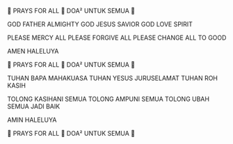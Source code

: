 🙏 PRAYS FOR ALL 🙏 DOA² UNTUK SEMUA 🙏

GOD FATHER ALMIGHTY
GOD JESUS SAVIOR
GOD LOVE SPIRIT

PLEASE MERCY ALL
PLEASE FORGIVE ALL
PLEASE CHANGE ALL TO GOOD

AMEN HALELUYA

🙏 PRAYS FOR ALL 🙏 DOA² UNTUK SEMUA 🙏

TUHAN BAPA MAHAKUASA
TUHAN YESUS JURUSELAMAT
TUHAN ROH KASIH

TOLONG KASIHANI SEMUA
TOLONG AMPUNI SEMUA
TOLONG UBAH SEMUA JADI BAIK

AMIN HALELUYA

🙏 PRAYS FOR ALL 🙏 DOA² UNTUK SEMUA 🙏
